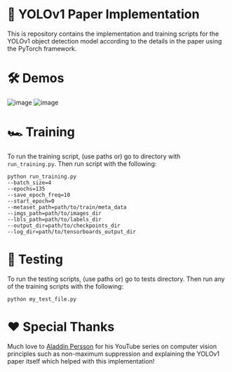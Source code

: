 # 🤖 YOLOv1 Paper Implementation 
This is repository contains the implementation and training scripts for the YOLOv1 object detection model according to the details in the paper using the PyTorch framework.

# 🛠️ Demos
![image](https://github.com/MingLongSu/YOLOv1-Implementation/assets/88013020/e6a47cf3-ff47-4d6f-88b5-7df36c166fd8)
![image](https://github.com/MingLongSu/YOLOv1-Implementation/assets/88013020/a2352d2d-d305-49c3-87da-7cfb89f31be2)

# 🏎️ Training
To run the training script, (use paths or) go to directory with ```run_training.py```. Then run script with the following:
```
python run_training.py 
--batch_size=4 
--epochs=135 
--save_epoch_freq=10 
--start_epoch=0 
--metaset_path=path/to/train/meta_data
--imgs_path=path/to/images_dir
--lbls_path=path/to/labels_dir
--output_dir=path/to/checkpoints_dir
--log_dir=path/to/tensorboards_output_dir
```

# 👷 Testing 
To run the testing scripts, (use paths or) go to tests directory. Then run any of the training scripts with the following:
```
python my_test_file.py 
```

# ❤️ Special Thanks
Much love to [Aladdin Persson](https://github.com/aladdinpersson) for his YouTube series on computer vision principles such as non-maximum suppression and explaining the YOLOv1 paper itself which helped with this implementation!
